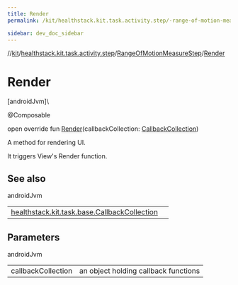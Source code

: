 ```yaml
---
title: Render
permalink: /kit/healthstack.kit.task.activity.step/-range-of-motion-measure-step/-render.html

sidebar: dev_doc_sidebar
---
```

//[kit](../../../kit.html)/[healthstack.kit.task.activity.step](../index.html)/[RangeOfMotionMeasureStep](index.html)/[Render](-render.html)



# Render



[androidJvm]\




@Composable



open override fun [Render](-render.html)(callbackCollection: [CallbackCollection](../../healthstack.kit.task.base/-callback-collection/index.html))



A method for rendering UI.



It triggers View's Render function.



## See also


androidJvm

| | |
|---|---|
| [healthstack.kit.task.base.CallbackCollection](../../healthstack.kit.task.base/-callback-collection/index.html) |  |



## Parameters


androidJvm

| | |
|---|---|
| callbackCollection | an object holding callback functions |




